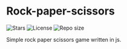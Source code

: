 # Rock-paper-scissors

![Stars](https://img.shields.io/github/stars/ctrl-team/Rock-paper-scissors)
![License](https://img.shields.io/github/license/ctrl-team/Rock-paper-scissors)
![Repo size](https://img.shields.io/github/repo-size/ctrl-team/rock-paper-scissors)

Simple rock paper scissors game written in js.
